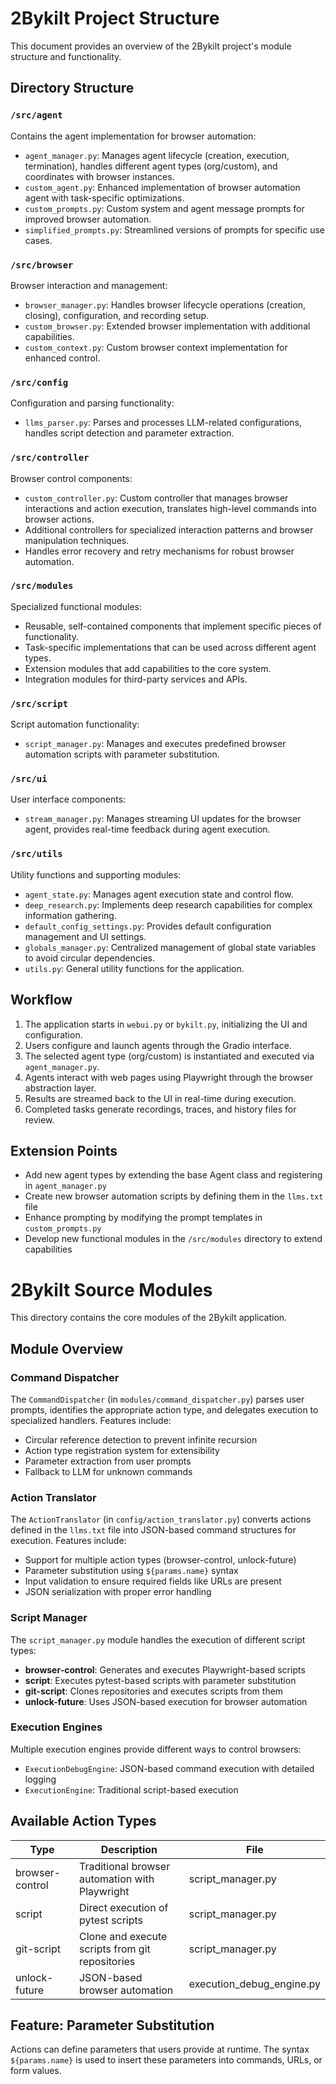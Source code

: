# 2Bykilt Project Structure

This document provides an overview of the 2Bykilt project's module structure and functionality.

## Directory Structure

### `/src/agent`
Contains the agent implementation for browser automation:
- `agent_manager.py`: Manages agent lifecycle (creation, execution, termination), handles different agent types (org/custom), and coordinates with browser instances.
- `custom_agent.py`: Enhanced implementation of browser automation agent with task-specific optimizations.
- `custom_prompts.py`: Custom system and agent message prompts for improved browser automation.
- `simplified_prompts.py`: Streamlined versions of prompts for specific use cases.

### `/src/browser`
Browser interaction and management:
- `browser_manager.py`: Handles browser lifecycle operations (creation, closing), configuration, and recording setup.
- `custom_browser.py`: Extended browser implementation with additional capabilities.
- `custom_context.py`: Custom browser context implementation for enhanced control.

### `/src/config`
Configuration and parsing functionality:
- `llms_parser.py`: Parses and processes LLM-related configurations, handles script detection and parameter extraction.

### `/src/controller`
Browser control components:
- `custom_controller.py`: Custom controller that manages browser interactions and action execution, translates high-level commands into browser actions.
- Additional controllers for specialized interaction patterns and browser manipulation techniques.
- Handles error recovery and retry mechanisms for robust browser automation.

### `/src/modules`
Specialized functional modules:
- Reusable, self-contained components that implement specific pieces of functionality.
- Task-specific implementations that can be used across different agent types.
- Extension modules that add capabilities to the core system.
- Integration modules for third-party services and APIs.

### `/src/script`
Script automation functionality:
- `script_manager.py`: Manages and executes predefined browser automation scripts with parameter substitution.

### `/src/ui`
User interface components:
- `stream_manager.py`: Manages streaming UI updates for the browser agent, provides real-time feedback during agent execution.

### `/src/utils`
Utility functions and supporting modules:
- `agent_state.py`: Manages agent execution state and control flow.
- `deep_research.py`: Implements deep research capabilities for complex information gathering.
- `default_config_settings.py`: Provides default configuration management and UI settings.
- `globals_manager.py`: Centralized management of global state variables to avoid circular dependencies.
- `utils.py`: General utility functions for the application.

## Workflow

1. The application starts in `webui.py` or `bykilt.py`, initializing the UI and configuration.
2. Users configure and launch agents through the Gradio interface.
3. The selected agent type (org/custom) is instantiated and executed via `agent_manager.py`.
4. Agents interact with web pages using Playwright through the browser abstraction layer.
5. Results are streamed back to the UI in real-time during execution.
6. Completed tasks generate recordings, traces, and history files for review.

## Extension Points

- Add new agent types by extending the base Agent class and registering in `agent_manager.py`
- Create new browser automation scripts by defining them in the `llms.txt` file
- Enhance prompting by modifying the prompt templates in `custom_prompts.py`
- Develop new functional modules in the `/src/modules` directory to extend capabilities

# 2Bykilt Source Modules

This directory contains the core modules of the 2Bykilt application.

## Module Overview

### Command Dispatcher

The `CommandDispatcher` (in `modules/command_dispatcher.py`) parses user prompts, identifies the appropriate action type, and delegates execution to specialized handlers. Features include:

- Circular reference detection to prevent infinite recursion
- Action type registration system for extensibility
- Parameter extraction from user prompts
- Fallback to LLM for unknown commands

### Action Translator

The `ActionTranslator` (in `config/action_translator.py`) converts actions defined in the `llms.txt` file into JSON-based command structures for execution. Features include:

- Support for multiple action types (browser-control, unlock-future)
- Parameter substitution using `${params.name}` syntax
- Input validation to ensure required fields like URLs are present
- JSON serialization with proper error handling

### Script Manager

The `script_manager.py` module handles the execution of different script types:

- **browser-control**: Generates and executes Playwright-based scripts
- **script**: Executes pytest-based scripts with parameter substitution
- **git-script**: Clones repositories and executes scripts from them
- **unlock-future**: Uses JSON-based execution for browser automation

### Execution Engines

Multiple execution engines provide different ways to control browsers:

- `ExecutionDebugEngine`: JSON-based command execution with detailed logging
- `ExecutionEngine`: Traditional script-based execution

## Available Action Types

| Type | Description | File |
|------|-------------|------|
| browser-control | Traditional browser automation with Playwright | script_manager.py |
| script | Direct execution of pytest scripts | script_manager.py |
| git-script | Clone and execute scripts from git repositories | script_manager.py |
| unlock-future | JSON-based browser automation | execution_debug_engine.py |

## Feature: Parameter Substitution

Actions can define parameters that users provide at runtime. The syntax `${params.name}` is used to insert these parameters into commands, URLs, or form values.